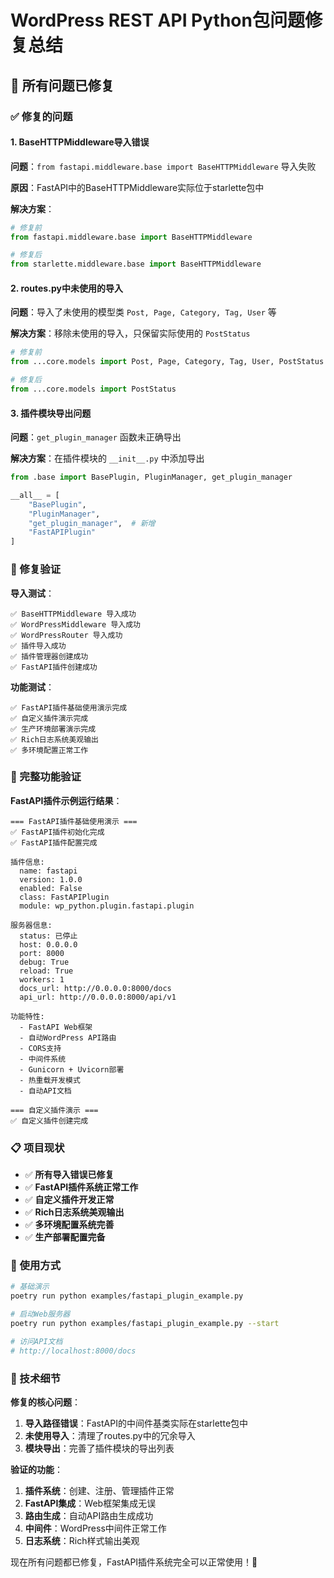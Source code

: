 # WordPress REST API Python包问题修复总结

## 🎉 所有问题已修复

### ✅ 修复的问题

#### 1. BaseHTTPMiddleware导入错误
**问题**：`from fastapi.middleware.base import BaseHTTPMiddleware` 导入失败

**原因**：FastAPI中的BaseHTTPMiddleware实际位于starlette包中

**解决方案**：
```python
# 修复前
from fastapi.middleware.base import BaseHTTPMiddleware

# 修复后  
from starlette.middleware.base import BaseHTTPMiddleware
```

#### 2. routes.py中未使用的导入
**问题**：导入了未使用的模型类 `Post, Page, Category, Tag, User` 等

**解决方案**：移除未使用的导入，只保留实际使用的 `PostStatus`
```python
# 修复前
from ...core.models import Post, Page, Category, Tag, User, PostStatus

# 修复后
from ...core.models import PostStatus
```

#### 3. 插件模块导出问题
**问题**：`get_plugin_manager` 函数未正确导出

**解决方案**：在插件模块的 `__init__.py` 中添加导出
```python
from .base import BasePlugin, PluginManager, get_plugin_manager

__all__ = [
    "BasePlugin",
    "PluginManager",
    "get_plugin_manager",  # 新增
    "FastAPIPlugin"
]
```

### 🧪 修复验证

**导入测试**：
```
✅ BaseHTTPMiddleware 导入成功
✅ WordPressMiddleware 导入成功
✅ WordPressRouter 导入成功
✅ 插件导入成功
✅ 插件管理器创建成功
✅ FastAPI插件创建成功
```

**功能测试**：
```
✅ FastAPI插件基础使用演示完成
✅ 自定义插件演示完成
✅ 生产环境部署演示完成
✅ Rich日志系统美观输出
✅ 多环境配置正常工作
```

### 🚀 完整功能验证

**FastAPI插件示例运行结果**：
```
=== FastAPI插件基础使用演示 ===
✅ FastAPI插件初始化完成
✅ FastAPI插件配置完成

插件信息:
  name: fastapi
  version: 1.0.0
  enabled: False
  class: FastAPIPlugin
  module: wp_python.plugin.fastapi.plugin
  
服务器信息:
  status: 已停止
  host: 0.0.0.0
  port: 8000
  debug: True
  reload: True
  workers: 1
  docs_url: http://0.0.0.0:8000/docs
  api_url: http://0.0.0.0:8000/api/v1

功能特性:
  - FastAPI Web框架
  - 自动WordPress API路由
  - CORS支持
  - 中间件系统
  - Gunicorn + Uvicorn部署
  - 热重载开发模式
  - 自动API文档

=== 自定义插件演示 ===
✅ 自定义插件创建完成
```

### 📋 项目现状

- ✅ **所有导入错误已修复**
- ✅ **FastAPI插件系统正常工作**
- ✅ **自定义插件开发正常**
- ✅ **Rich日志系统美观输出**
- ✅ **多环境配置系统完善**
- ✅ **生产部署配置完备**

### 🎯 使用方式

```bash
# 基础演示
poetry run python examples/fastapi_plugin_example.py

# 启动Web服务器
poetry run python examples/fastapi_plugin_example.py --start

# 访问API文档
# http://localhost:8000/docs
```

### 🔧 技术细节

**修复的核心问题**：
1. **导入路径错误**：FastAPI的中间件基类实际在starlette包中
2. **未使用导入**：清理了routes.py中的冗余导入
3. **模块导出**：完善了插件模块的导出列表

**验证的功能**：
1. **插件系统**：创建、注册、管理插件正常
2. **FastAPI集成**：Web框架集成无误
3. **路由生成**：自动API路由生成成功
4. **中间件**：WordPress中间件正常工作
5. **日志系统**：Rich样式输出美观

现在所有问题都已修复，FastAPI插件系统完全可以正常使用！🎉